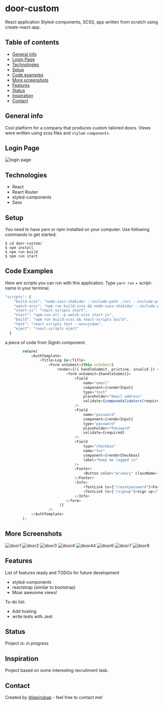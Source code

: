 # door-custom
React application Styled-components, SCSS, app written from scratch using create-react-app.

## Table of contents
* [General info](#general-info)
* [Login Page](#login-page)
* [Technologies](#technologies)
* [Setup](#setup)
* [Code examples](#code-examples)
* [More screenshots](#more-screenshots)
* [Features](#features)
* [Status](#status)
* [Inspiration](#inspiration)
* [Contact](#contact)

## General info

Cool platform for a company that produces custom tailored doors. 
Views were written using scss files and `styled-components`. 


## Login Page
![login page](https://github.com/lapinskap/door-customer/blob/master/img/loginpage.jpg)



## Technologies
* React
* React Router
* styled-components
* Sass

## Setup

You need to have yarn or npm installed on your computer. Use following commands to get started:

```
$ cd door-custom/
$ npm install
$ npm run build
$ npm run start
```

## Code Examples

Here are scripts you can run with this application. Type `yarn run` + script-name in your terminal. 

```javascript
"scripts": {
    "build-scss": "node-sass-chokidar --include-path ./src --include-path ./node_modules src/ -o src/",
    "watch-scss": "npm run build-scss && node-sass-chokidar --include-path ./src --include-path ./node_modules src/ -o src/ --watch --recursive",
    "start-js": "react-scripts start",
    "start": "npm-run-all -p watch-scss start-js",
    "build": "npm run build-scss && react-scripts build",
    "test": "react-scripts test --env=jsdom",
    "eject": "react-scripts eject"
  }
```
a piece of code from SignIn component:

```javascript
        return(
            <AuthTemplate>
                <Title>Log in</Title>
                    <Form onSubmit={this.onSubmit}
                        render={({ handleSubmit, pristine, invalid }) => (
                            <form onSubmit={handleSubmit}>
                                <Field
                                    name="email"
                                    component={renderInput}
                                    type="text"
                                    placeholder="Email address"
                                    validate={composeValidators(required, email)}
                                />
                                <Field
                                    name="password"
                                    component={renderInput}
                                    type="password"
                                    placeholder="Password"
                                    validate={required}
                                />
                                <Field
                                    type="checkbox"
                                    name="tos"
                                    component={renderCheckbox}
                                    label="Keep me logged in"
                                />
                                <Footer>
                                    <Button color="primary" className="primary" onClick={this.toggle}>Login</Button>
                                </Footer>
                                <Info>
                                    <TextLink to={"/resetpassword"}>Forgot password?</TextLink>
                                    <TextLink to={"/signup"}>Sign up</TextLink>
                                </Info>
                            </form>
                         )}
                    />
            </AuthTemplate>
        );
```

## More Screenshots
![door1](https://github.com/lapinskap/door-customer/blob/master/screens/door1.jpg)
![door2](https://github.com/lapinskap/door-customer/blob/master/screens/door2.jpg)
![door3](https://github.com/lapinskap/door-customer/blob/master/screens/door3.jpg)
![door4](https://github.com/lapinskap/door-customer/blob/master/screens/door4.jpg)
![door44](https://github.com/lapinskap/door-customer/blob/master/screens/door44.jpg)
![door6](https://github.com/lapinskap/door-customer/blob/master/screens/door6.jpg)
![door7](https://github.com/lapinskap/door-customer/blob/master/screens/door7.jpg)
![door8](https://github.com/lapinskap/door-customer/blob/master/screens/door8.jpg)

## Features
List of features ready and TODOs for future development
* styled-components 
* reactstrap (similar to bootstrap)
* Moar awesome views!

To-do list:
* Add hosting
* write tests with Jest

## Status
Project is: _in  progress_



## Inspiration
Project based on some interesting recrutiment task. 

## Contact
Created by [@lapinskap](https://www.linkedin.com/in/lapinskap/) - feel free to contact me!
